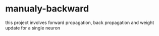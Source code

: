# manualy-backward
this project involves forward propagation, back propagation and weight update for a single neuron

